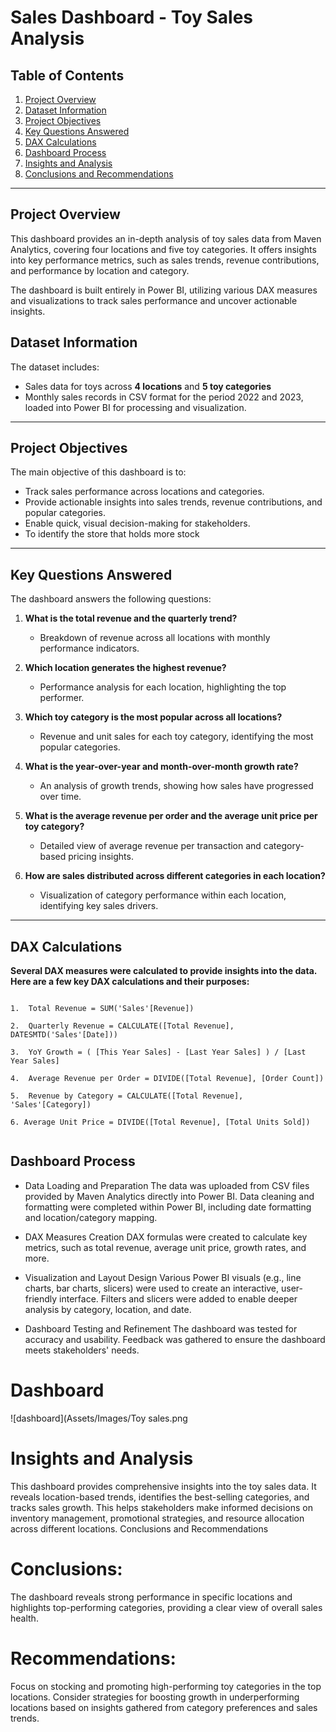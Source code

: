 # Sales Dashboard - Toy Sales Analysis

## Table of Contents
1. [Project Overview](#project-overview)
2. [Dataset Information](#dataset-information)
3. [Project Objectives](#project-objectives)
4. [Key Questions Answered](#key-questions-answered)
5. [DAX Calculations](#dax-calculations)
6. [Dashboard Process](#dashboard-process)
7. [Insights and Analysis](#insights-and-analysis)
8. [Conclusions and Recommendations](#conclusions-and-recommendations)

---

## Project Overview

This dashboard provides an in-depth analysis of toy sales data from Maven Analytics, covering four locations and five toy categories. It offers insights into key performance metrics, such as sales trends, revenue contributions, and performance by location and category. 

The dashboard is built entirely in Power BI, utilizing various DAX measures and visualizations to track sales performance and uncover actionable insights.

## Dataset Information

The dataset includes:
- Sales data for toys across **4 locations** and **5 toy categories**
- Monthly sales records in CSV format for the period 2022 and 2023, loaded into Power BI for processing and visualization.

---

## Project Objectives

The main objective of this dashboard is to:
- Track sales performance across locations and categories.
- Provide actionable insights into sales trends, revenue contributions, and popular categories.
- Enable quick, visual decision-making for stakeholders.
- To identify the store that holds more stock

---

## Key Questions Answered

The dashboard answers the following questions:

1. **What is the total revenue and the quarterly trend?**
   - Breakdown of revenue across all locations with monthly performance indicators.
   
2. **Which location generates the highest revenue?**
   - Performance analysis for each location, highlighting the top performer.
   
3. **Which toy category is the most popular across all locations?**
   - Revenue and unit sales for each toy category, identifying the most popular categories.
   
4. **What is the year-over-year and month-over-month growth rate?**
   - An analysis of growth trends, showing how sales have progressed over time.
   
5. **What is the average revenue per order and the average unit price per toy category?**
   - Detailed view of average revenue per transaction and category-based pricing insights.
   
6. **How are sales distributed across different categories in each location?**
   - Visualization of category performance within each location, identifying key sales drivers.

---


## DAX Calculations

**Several DAX measures were calculated to provide insights into the data. Here are a few key DAX calculations and their purposes:** 

 ```DAX
   
1.  Total Revenue = SUM('Sales'[Revenue])

2.  Quarterly Revenue = CALCULATE([Total Revenue], DATESMTD('Sales'[Date]))  

3.  YoY Growth = ( [This Year Sales] - [Last Year Sales] ) / [Last Year Sales] 

4.  Average Revenue per Order = DIVIDE([Total Revenue], [Order Count])

5.  Revenue by Category = CALCULATE([Total Revenue], 'Sales'[Category])

6. Average Unit Price = DIVIDE([Total Revenue], [Total Units Sold])
     
```
## Dashboard Process

 - Data Loading and Preparation 
   The data was uploaded from CSV files provided by Maven Analytics directly into Power BI.
   Data cleaning and formatting were completed within Power BI, including date formatting and location/category mapping.

 - DAX Measures Creation
   DAX formulas were created to calculate key metrics, such as total revenue, average unit price, growth rates, and more.

 - Visualization and Layout Design
   Various Power BI visuals (e.g., line charts, bar charts, slicers) were used to create an interactive, user-friendly interface.
   Filters and slicers were added to enable deeper analysis by category, location, and date.

-  Dashboard Testing and Refinement
   The dashboard was tested for accuracy and usability.
   Feedback was gathered to ensure the dashboard meets stakeholders' needs.



# Dashboard

![dashboard](Assets/Images/Toy sales.png

# Insights and Analysis

This dashboard provides comprehensive insights into the toy sales data. It reveals location-based trends, identifies the best-selling categories, and tracks sales growth. This helps stakeholders make informed decisions on inventory management, promotional strategies, and resource allocation across different locations.
Conclusions and Recommendations

# Conclusions: 
  The dashboard reveals strong performance in specific locations and highlights top-performing categories, providing a clear view of overall 
  sales health.
  
# Recommendations:
  Focus on stocking and promoting high-performing toy categories in the top locations. Consider strategies for boosting growth in 
  underperforming locations based on insights gathered from category preferences and sales trends.













   



